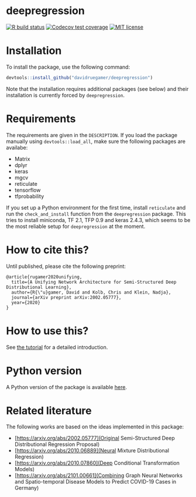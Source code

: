 
# deepregression

[![R build status](https://github.com/davidruegamer/deepregression/workflows/R-CMD-check/badge.svg)](https://github.com/davidruegamer/deepregression/actions)
[![Codecov test coverage](https://codecov.io/gh/davidruegamer/deepregression/branch/master/graph/badge.svg)](https://codecov.io/gh/davidruegamer/deepregression?branch=master)
[![MIT license](http://img.shields.io/badge/license-MIT-brightgreen.svg)](http://opensource.org/licenses/MIT)

# Installation

To install the package, use the following command:
``` r
devtools::install_github("davidruegamer/deepregression")
```
Note that the installation requires additional packages (see below) and their installation is currently forced by `deepregression`.

# Requirements

The requirements are given in the `DESCRIPTION`. If you load the package manually using `devtools::load_all`, make sure the following packages are availabe:

  - Matrix
  - dplyr
  - keras
  - mgcv
  - reticulate
  - tensorflow
  - tfprobability

If you set up a Python environment for the first time, install `reticulate` and run the `check_and_install` function from the `deepregression` package. This tries to install miniconda, TF 2.1, TFP 0.9 and keras 2.4.3, which seems to be the most reliable setup for `deepregression` at the moment.

# How to cite this?

Until published, please cite the following preprint:

    @article{rugamer2020unifying,
      title={A Unifying Network Architecture for Semi-Structured Deep Distributional Learning},
      author={R{\"u}gamer, David and Kolb, Chris and Klein, Nadja},
      journal={arXiv preprint arXiv:2002.05777},
      year={2020}
    }

# How to use this?

See [the tutorial](vignettes/tutorial.md) for a detailed introduction.

# Python version

A Python version of the package is available [here](https://github.com/davidruegamer/PySDDR). 

# Related literature

The following works are based on the ideas implemented in this package:

* [https://arxiv.org/abs/2002.05777](Original Semi-Structured Deep Distributional Regression Proposal)
* [https://arxiv.org/abs/2010.06889](Neural Mixture Distributional Regression)
* [https://arxiv.org/abs/2010.07860](Deep Conditional Transformation Models)
* [https://arxiv.org/abs/2101.00661](Combining Graph Neural Networks and Spatio-temporal Disease Models to Predict COVID-19 Cases in Germany)
